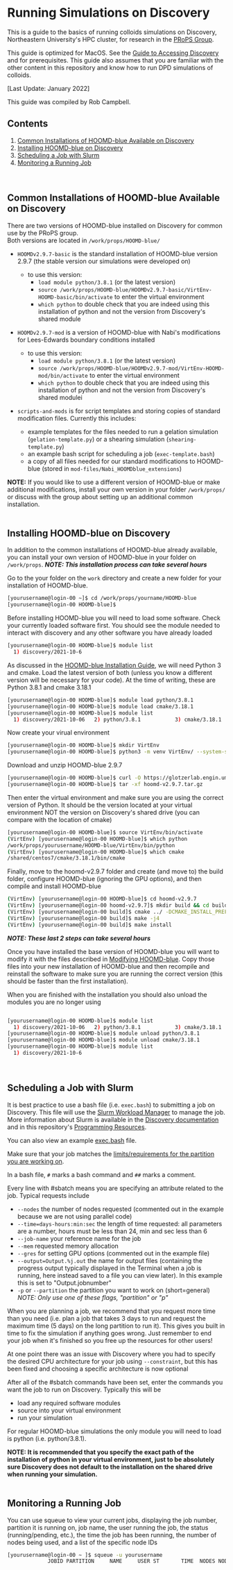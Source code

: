 # Running Simulations on Discovery

This is a guide to the basics of running colloids simulations on Discovery, Northeastern University's HPC cluster, for research in the [PRoPS Group](https://web.northeastern.edu/complexfluids/).

This guide is optimized for MacOS. See the [Guide to Accessing Discovery](/08-Accessing-Discovery.md) and for prerequisites. This guide also assumes that you are familiar with the other content in this repository and know how to run DPD simulations of colloids.

[Last Update: January 2022]

This guide was compiled by Rob Campbell.
<br>

## Contents
1. [Common Installations of HOOMD-blue Available on Discovery](/09-Slurm-and-Disco.md#common-installations-of-hoomd-blue-available-on-discovery)
2. [Installing HOOMD-blue on Discovery](/09-Slurm-and-Disco.md#installing-hoomd-blue-on-discovery)
3. [Scheduling a Job with Slurm](/09-Slurm-and-Disco.md#scheduling-a-job-with-slurm)
4. [Monitoring a Running Job](/09-Slurm-and-Disco.md#monitoring-a-running-job)
<br>

## Common Installations of HOOMD-blue Available on Discovery

There are two versions of HOOMD-blue installed on Discovery for common use by the PRoPS group. <br>
Both versions are located in `/work/props/HOOMD-blue/`
* `HOOMDv2.9.7-basic` is the standard installation of HOOMD-blue version 2.9.7 (the stable version our simulations were developed on)
	* to use this version:
		* `load module python/3.8.1` (or the latest version)
		* `source /work/props/HOOMD-blue/HOOMDv2.9.7-basic/VirtEnv-HOOMD-basic/bin/activate` to enter the virtual environment
		* `which python` to double check that you are indeed using this installation of python and not the version from Discovery's shared module

* `HOOMDv2.9.7-mod` is a version of HOOMD-blue with Nabi's modifications for Lees-Edwards boundary conditions installed 
	* to use this version:
		* `load module python/3.8.1` (or the latest version)
		* `source /work/props/HOOMD-blue/HOOMDv2.9.7-mod/VirtEnv-HOOMD-mod/bin/activate` to enter the virtual environment
		* `which python` to double check that you are indeed using this installation of python and not the version from Discovery's shared modulei

* `scripts-and-mods` is for script templates and storing copies of standard modification files. Currently this includes:
	* example templates for the files needed to run a gelation simulation (`gelation-template.py`) or a shearing simulation (`shearing-template.py`)
	* an example bash script for scheduling a job (`exec-template.bash`)
	* a copy of all files needed for our standard modifications to HOOMD-blue (stored in `mod-files/Nabi_HOOMDblue_extensions`)

**NOTE:** If you would like to use a different version of HOOMD-blue or make additional modifications, install your own version in your folder `/work/props/` or discuss with the group about setting up an additional common installation.
<br>
<br>
## Installing HOOMD-blue on Discovery

In addition to the common installations of HOOMD-blue already available, you can install your own version of HOOMD-blue in your folder on `/work/props`.
***NOTE: This installation process can take several hours***

Go to the your folder on the `work` directory and create a new folder for your installation of HOOMD-blue.
```bash
[yourusername@login-00 ~]$ cd /work/props/yourname/HOOMD-blue
[yourusername@login-00 HOOMD-blue]$ 
```
Before installing HOOMD-blue you will need to load some software. Check your currently loaded software first. You should see the module needed to interact with discovery and any other software you have already loaded
```bash
[yourusername@login-00 HOOMD-blue]$ module list
  1) discovery/2021-10-6
```
As discussed in the [HOOMD-blue Installation Guide](/01-HOOMDblue-Install-Guide.md), we will need Python 3 and cmake. Load the latest version of both (unless you know a different version will be necessary for your code). At the time of writing, these are Python 3.8.1 and cmake 3.18.1
```bash
[yourusername@login-00 HOOMD-blue]$ module load python/3.8.1
[yourusername@login-00 HOOMD-blue]$ module load cmake/3.18.1 
[yourusername@login-00 HOOMD-blue]$ module list
  1) discovery/2021-10-06   2) python/3.8.1           3) cmake/3.18.1
```
Now create your virual environment
```bash
[yourusername@login-00 HOOMD-blue]$ mkdir VirtEnv
[yourusername@login-00 HOOMD-blue]$ python3 -m venv VirtEnv/ --system-site-packages
```
Download and unzip HOOMD-blue 2.9.7
```bash
[yourusername@login-00 HOOMD-blue]$ curl -O https://glotzerlab.engin.umich.edu/Downloads/hoomd/hoomd-v2.9.7.tar.gz 
[yourusername@login-00 HOOMD-blue]$ tar -xf hoomd-v2.9.7.tar.gz
```
Then enter the virtual environment and make sure you are using the correct version of Python. It should be the version located at your virtual environment NOT the version on Discovery's shared drive (you can compare with the location of cmake)
```bash
[yourusername@login-00 HOOMD-blue]$ source VirtEnv/bin/activate
(VirtEnv) [yourusername@login-00 HOOMD-blue]$ which python
/work/props/yourusername/HOOMD-blue/VirtEnv/bin/python
(VirtEnv) [yourusername@login-00 HOOMD-blue]$ which cmake
/shared/centos7/cmake/3.18.1/bin/cmake
```
Finally, move to the hoomd-v2.9.7 folder and create (and move to) the build folder, configure HOOMD-blue (ignoring the GPU options), and then compile and install HOOMD-blue
```bash
(VirtEnv) [yourusername@login-00 HOOMD-blue]$ cd hoomd-v2.9.7
(VirtEnv) [yourusername@login-00 hoomd-v2.9.7]$ mkdir build && cd build
(VirtEnv) [yourusername@login-00 build]$ cmake ../ -DCMAKE_INSTALL_PREFIX=`python3 -c "import site; print(site.getsitepackages()[0])"` 
(VirtEnv) [yourusername@login-00 build]$ make -j4
(VirtEnv) [yourusername@login-00 build]$ make install 
```
***NOTE: These last 2 steps can take several hours***

Once you have installed the base version of HOOMD-blue you will want to modify it with the files described in [Modifying HOOMD-blue](/06-Modifying-HOOMDblue.md). Copy those files into your new installation of HOOMD-blue and then recompile and reinstall the software to make sure you are running the correct version (this should be faster than the first installation).

When you are finished with the installation you should also unload the modules you are no longer using
```bash

[yourusername@login-00 HOOMD-blue]$ module list
  1) discovery/2021-10-06   2) python/3.8.1           3) cmake/3.18.1
[yourusername@login-00 HOOMD-blue]$ module unload python/3.8.1
[yourusername@login-00 HOOMD-blue]$ module unload cmake/3.18.1
[yourusername@login-00 HOOMD-blue]$ module list
  1) discovery/2021-10-6
```
<br>

## Scheduling a Job with Slurm

It is best practice to use a bash file (i.e. `exec.bash`) to submitting a job on Discovery. This file will use the [Slurm Workload Manager](https://slurm.schedmd.com/documentation.html) to manage the job. More information about Slurm is available in the [Discovery documentation](https://rc-docs.northeastern.edu/en/latest/using-discovery/usingslurm.html) and in this repository's [Programming Resources](/Programming-Resources#slurm).

You can also view an example [exec.bash](/exec.bash) file.

Make sure that your job matches the [limits/requirements for the partition you are working on](https://rc-docs.northeastern.edu/en/latest/hardware/partitions.html).

In a bash file, `#` marks a bash command and `##` marks a comment.

Every line with #sbatch means you are specifying an attribute related to the job. Typical requests include
* `--nodes` the number of nodes requested (commented out in the example because we are not using parallel code)
* `--time=days-hours:min:sec` the length of time requested: all parameters are a number, hours must be less than 24, min and sec less than 6
* `--job-name` your reference name for the job
* `--mem` requested memory allocation
* `--gres` for setting GPU options (commented out in the example file)
* `--output=Output.%j.out` the name for output files (containing the progress output typically displayed in the Terminal when a job is running, here instead saved to a file you can view later). In this example this is set to "Output.jobnumber"
* `-p` or `--partition` the partition you want to work on (short=general) *NOTE: Only use one of these flags, "partition" or "p"*

When you are planning a job, we recommend that you request more time than you need (i.e. plan a job that takes 3 days to run and request the maximum time (5 days) on the long partition to run it). This gives you built in time to fix the simulation if anything goes wrong. Just remember to end your job when it's finished so you free up the resources for other users!

At one point there was an issue with Discovery where you had to specify the desired CPU architecture for your job using `--constraint`, but this has been fixed and choosing a specific architecture is now optional

After all of the #sbatch commands have been set, enter the commands you want the job to run on Discovery. Typically this will be
* load any required software modules
* source into your virtual environment
* run your simulation

For regular HOOMD-blue simulations the only module you will need to load is python (i.e. python/3.8.1).

**NOTE: It is recommended that you specify the exact path of the installation of python in your virtual environment, just to be absolutely sure Discovery does not default to the installation on the shared drive when running your simulation.**
<br>
<br>
## Monitoring a Running Job

You can use squeue to view your current jobs, displaying the job number, partition it is running on, job name, the user running the job, the status (running/pending, etc.), the time the job has been running, the number of nodes being used, and a list of the specific node IDs
```bash
[yourusername@login-00 ~ ]$ squeue -u yourusername
             JOBID PARTITION     NAME     USER ST       TIME  NODES NODELIST(REASON)
```






